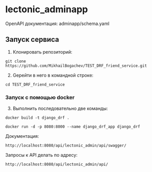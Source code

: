 # lectonic_adminapp
OpenAPI документация: adminapp/schema.yaml
## Запуск сервиса
1. Клонировать репозиторий:
```
git clone https://github.com/MikhailBogachev/TEST_DRF_friend_service.git
```
2. Gерейти в него в командной строке:
```
cd TEST_DRF_friend_service
```
### Запуск с помощью docker
3. Выполнить последовательно две команды:
```
docker build -t django_drf .
```

```
docker run -d -p 8080:8000 --name django_drf_app django_drf
```
Документация: 
```
http://localhost:8080/api/lectonic_admin/api/swagger/
```
Запросы к API делать по адресу:
```
http://localhost:8080/api/lectonic_admin/api/
```
